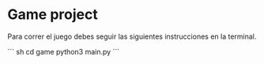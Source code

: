 # Game project

Para correr el juego debes seguir las siguientes instrucciones en la terminal.

´´´ sh
cd game
python3 main.py
´´´